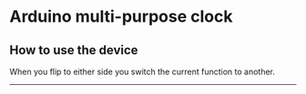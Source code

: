 # Arduino multi-purpose clock
## How to use the device
When you flip to either side you switch the current function to another.


---
